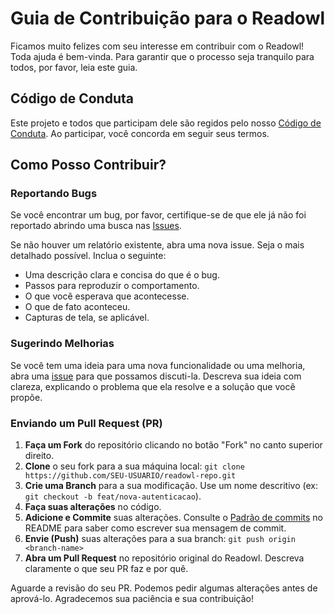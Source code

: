 # Guia de Contribuição para o Readowl

Ficamos muito felizes com seu interesse em contribuir com o Readowl! Toda ajuda é bem-vinda. Para garantir que o processo seja tranquilo para todos, por favor, leia este guia.

## Código de Conduta

Este projeto e todos que participam dele são regidos pelo nosso [Código de Conduta](CODE_OF_CONDUCT.md). Ao participar, você concorda em seguir seus termos.

## Como Posso Contribuir?

### Reportando Bugs

Se você encontrar um bug, por favor, certifique-se de que ele já não foi reportado abrindo uma busca nas [Issues](https://github.com/SEU-USUARIO/SEU-REPOSITORIO/issues).

Se não houver um relatório existente, abra uma nova issue. Seja o mais detalhado possível. Inclua o seguinte:

* Uma descrição clara e concisa do que é o bug.
* Passos para reproduzir o comportamento.
* O que você esperava que acontecesse.
* O que de fato aconteceu.
* Capturas de tela, se aplicável.

### Sugerindo Melhorias

Se você tem uma ideia para uma nova funcionalidade ou uma melhoria, abra uma [issue](https://github.com/SEU-USUARIO/SEU-REPOSITORIO/issues) para que possamos discuti-la. Descreva sua ideia com clareza, explicando o problema que ela resolve e a solução que você propõe.

### Enviando um Pull Request (PR)

1.  **Faça um Fork** do repositório clicando no botão "Fork" no canto superior direito.
2.  **Clone** o seu fork para a sua máquina local: `git clone https://github.com/SEU-USUARIO/readowl-repo.git`
3.  **Crie uma Branch** para a sua modificação. Use um nome descritivo (ex: `git checkout -b feat/nova-autenticacao`).
4.  **Faça suas alterações** no código.
5.  **Adicione e Commite** suas alterações. Consulte o [Padrão de commits](../README.md#padrão-de-commits) no README para saber como escrever sua mensagem de commit.
6.  **Envie (Push)** suas alterações para a sua branch: `git push origin <branch-name>`
7.  **Abra um Pull Request** no repositório original do Readowl. Descreva claramente o que seu PR faz e por quê.

Aguarde a revisão do seu PR. Podemos pedir algumas alterações antes de aprová-lo. Agradecemos sua paciência e sua contribuição!